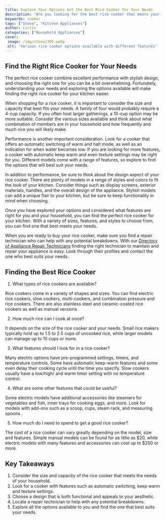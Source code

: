 ```yaml
---
title: Explore Your Options Get the Best Rice Cooker for Your Needs
description: "Are you looking for the best rice cooker that meets your needs Discover the top-rated models to find the perfect one for you Learn what features to consider and how to make the most of your purchase"
keywords: cooker
tags: ["Stove", "Kitchen Appliances"]
author: Curtis
categories: ["Household Appliances"]
cover: 
 image: /img/stove/395.webp
 alt: 'Various rice cooker options available with different features'
---
```

## Find the Right Rice Cooker for Your Needs

The perfect rice cooker combine excellent performance with stylish design, and choosing the right one for you can be a bit overwhelming. Fortunately, understanding your needs and exploring the options available will make finding the right rice cooker for your kitchen easier. 

When shopping for a rice cooker, it is important to consider the size and capacity that best fits your needs. A family of four would probably require a 4-cup capacity. If you often host larger gatherings, a 10-cup option may be more suitable. Consider the various sizes available and think about what combination of members are in your household and how frequently and much rice you will likely make.

Performance is another important consideration. Look for a cooker that offers an automatic switching of warm and halt mode, as well as an indication for when water becomes low. If you are looking for more features, a cooker with automatic keep warm and even texture settings may be right for you. Different models come with a range of features, so explore to find the options that will best suit your needs. 

In addition to performance, be sure to think about the design aspect of your rice cooker. There are plenty of models in a range of styles and colors to fit the look of your kitchen. Consider things such as display screens, exterior materials, handles, and the overall design of the appliance. Stylish models can add a unique flair to your kitchen, but be sure to keep functionality in mind when choosing.

Once you have explored your options and considered what features are right for you and your household, you can find the perfect rice cooker for your kitchen. With a variety of sizes, features, and styles to choose from, you can find one that best meets your needs.

When you are ready to buy your rice cooker, make sure you find a repair technician who can help with any potential breakdowns. With our [Directory of Appliance Repair Technicians](./pages/appliance-repair-technicians) finding the right technician to maintain and repair your appliance is easy. Look through their profiles and contact the one who best suits your needs.

## Finding the Best Rice Cooker 

1. What types of rice cookers are available? 

Rice cookers come in a variety of shapes and sizes. You can find electric rice cookers, slow cookers, multi-cookers, and combination pressure and rice cookers. There are also stainless steel and ceramic-coated rice cookers as well as manual versions. 

2. How much rice can I cook at once? 

It depends on the size of the rice cooker and your needs. Small rice makers typically hold up to 1.5 to 2.5 cups of uncooked rice, while larger models can manage up to 10 cups or more. 

3. What features should I look for in a rice cooker? 

Many electric options have pre-programmed settings, timers, and temperature controls. Some have automatic keep-warm features and some even delay their cooking cycle until the time you specify. Slow cookers usually have a low/high/ and warm timer setting with no temperature control. 

4. What are some other features that could be useful? 

Some electric models have additional accessories like steamers for vegetables and fish, inner trays for cooking eggs, and more. Look for models with add-ons such as a scoop, cups, steam rack, and measuring spoons. 

5. How much do I need to spend to get a good rice cooker? 

The cost of a rice cooker can vary greatly depending on the model, size and features. Simple manual models can be found for as little as $20, while electric models with many features and accessories can cost up to $250 or more.

## Key Takeaways
1. Consider the size and capacity of the rice cooker that meets the needs of your household.
2. Look for a cooker with features such as automatic switching, keep warm and texture settings. 
3. Choose a design that is both functional and appeals to your aesthetic.
4. Locate a repair technician to help with any potential breakdowns. 
5. Explore all the options available to you and find the one that best suits your needs.
